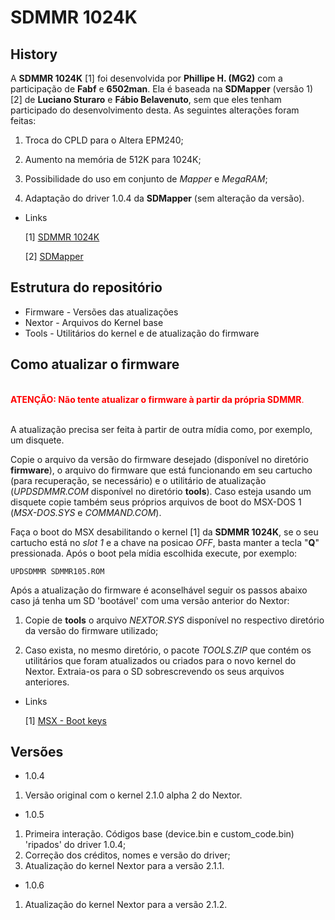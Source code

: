 # SDMMR 1024K

## History

A **SDMMR 1024K** [1] foi desenvolvida por **Phillipe H. (MG2)** com a participação de **Fabf** e **6502man**. Ela é baseada na **SDMapper** (versão 1) [2] de **Luciano Sturaro** e **Fábio Belavenuto**, sem que eles tenham participado do desenvolvimento desta. As seguintes alterações foram feitas:

1. Troca do CPLD para o Altera EPM240;

2. Aumento na memória de 512K para 1024K;

3. Possibilidade do uso em conjunto de _Mapper_ e _MegaRAM_;

4. Adaptação do driver 1.0.4 da **SDMapper** (sem alteração da versão).
* Links
  
  [1] [SDMMR 1024K](http://mymsx2.free.fr/montages/Cartouche_SD_MMR_1024K/cartouche_sdmmr_1024k.html)
  
  [2] [SDMapper](https://github.com/fbelavenuto/msxsdmapper/)

## Estrutura do repositório

- Firmware - Versões das atualizações
- Nextor - Arquivos do Kernel base
- Tools - Utilitários do kernel e de atualização do firmware

## Como atualizar o firmware

<br><span style="color:red">**ATENÇÃO: Não tente atualizar o firmware à partir da própria SDMMR**.</span><br><br>

A atualização precisa ser feita à partir de outra mídia como, por exemplo, um disquete.

Copie o arquivo da versão do firmware desejado (disponível no diretório **firmware**), o arquivo do firmware que está funcionando em seu cartucho (para recuperação, se necessário) e o utilitário de atualização (_UPDSDMMR.COM_ disponível no diretório **tools**). Caso esteja usando um disquete copie também seus próprios arquivos de boot do MSX-DOS 1 (_MSX-DOS.SYS_ e _COMMAND.COM_).

Faça o boot do MSX desabilitando o kernel [1] da **SDMMR 1024K**, se o seu cartucho está no _slot 1_ e a chave na posicao _OFF_, basta manter a tecla "**Q**" pressionada. Após o boot pela mídia escolhida execute, por exemplo:

`UPDSDMMR SDMMR105.ROM`

Após a atualização do firmware é aconselhável seguir os passos abaixo caso já tenha um SD 'bootável' com uma versão anterior do Nextor:

1. Copie de **tools** o arquivo _NEXTOR.SYS_ disponível no respectivo diretório da versão do firmware utilizado;

2. Caso exista, no mesmo diretório, o pacote _TOOLS.ZIP_ que contém os utilitários que foram atualizados ou criados para o novo kernel do Nextor. Extraia-os para o SD sobrescrevendo os seus arquivos anteriores.
* Links
  
  [1] [MSX - Boot keys](https://www.msx.org/wiki/Boot_keys)

## Versões

* 1.0.4
1. Versão original com o kernel 2.1.0 alpha 2 do Nextor.
* 1.0.5
1. Primeira interação. Códigos base (device.bin e custom_code.bin) 'ripados' do driver 1.0.4;
2. Correção dos créditos, nomes e versão do driver;
3. Atualização do kernel Nextor para a versão 2.1.1.
- 1.0.6
1. Atualização do kernel Nextor para a versão 2.1.2.